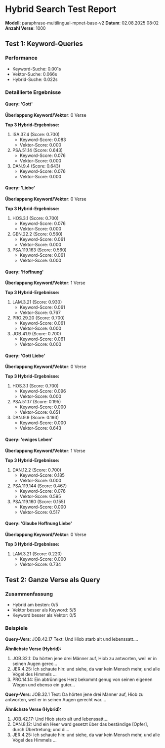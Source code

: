 # Hybrid Search Test Report

**Modell**: paraphrase-multilingual-mpnet-base-v2
**Datum**: 02.08.2025 08:02
**Anzahl Verse**: 1000

## Test 1: Keyword-Queries

### Performance
- Keyword-Suche: 0.001s
- Vektor-Suche: 0.066s
- Hybrid-Suche: 0.022s

### Detaillierte Ergebnisse

#### Query: 'Gott'
**Überlappung Keyword/Vektor**: 0 Verse

**Top 3 Hybrid-Ergebnisse:**
1. ISA.37.4 (Score: 0.700)
   - Keyword-Score: 0.083
   - Vektor-Score: 0.000
2. PSA.51.14 (Score: 0.643)
   - Keyword-Score: 0.076
   - Vektor-Score: 0.000
3. DAN.9.4 (Score: 0.643)
   - Keyword-Score: 0.076
   - Vektor-Score: 0.000

#### Query: 'Liebe'
**Überlappung Keyword/Vektor**: 0 Verse

**Top 3 Hybrid-Ergebnisse:**
1. HOS.3.1 (Score: 0.700)
   - Keyword-Score: 0.076
   - Vektor-Score: 0.000
2. GEN.22.2 (Score: 0.560)
   - Keyword-Score: 0.061
   - Vektor-Score: 0.000
3. PSA.119.163 (Score: 0.560)
   - Keyword-Score: 0.061
   - Vektor-Score: 0.000

#### Query: 'Hoffnung'
**Überlappung Keyword/Vektor**: 1 Verse

**Top 3 Hybrid-Ergebnisse:**
1. LAM.3.21 (Score: 0.930)
   - Keyword-Score: 0.061
   - Vektor-Score: 0.767
2. PRO.29.20 (Score: 0.700)
   - Keyword-Score: 0.061
   - Vektor-Score: 0.000
3. JOB.41.9 (Score: 0.700)
   - Keyword-Score: 0.061
   - Vektor-Score: 0.000

#### Query: 'Gott Liebe'
**Überlappung Keyword/Vektor**: 0 Verse

**Top 3 Hybrid-Ergebnisse:**
1. HOS.3.1 (Score: 0.700)
   - Keyword-Score: 0.096
   - Vektor-Score: 0.000
2. PSA.51.17 (Score: 0.195)
   - Keyword-Score: 0.000
   - Vektor-Score: 0.651
3. DAN.9.9 (Score: 0.193)
   - Keyword-Score: 0.000
   - Vektor-Score: 0.643

#### Query: 'ewiges Leben'
**Überlappung Keyword/Vektor**: 1 Verse

**Top 3 Hybrid-Ergebnisse:**
1. DAN.12.2 (Score: 0.700)
   - Keyword-Score: 0.185
   - Vektor-Score: 0.000
2. PSA.119.144 (Score: 0.467)
   - Keyword-Score: 0.076
   - Vektor-Score: 0.595
3. PSA.119.160 (Score: 0.155)
   - Keyword-Score: 0.000
   - Vektor-Score: 0.517

#### Query: 'Glaube Hoffnung Liebe'
**Überlappung Keyword/Vektor**: 0 Verse

**Top 3 Hybrid-Ergebnisse:**
1. LAM.3.21 (Score: 0.220)
   - Keyword-Score: 0.000
   - Vektor-Score: 0.734

## Test 2: Ganze Verse als Query

### Zusammenfassung
- Hybrid am besten: 0/5
- Vektor besser als Keyword: 5/5
- Keyword besser als Vektor: 0/5

### Beispiele

**Query-Vers**: JOB.42.17
Text: Und Hiob starb alt und lebenssatt....

**Ähnlichste Verse (Hybrid):**
1. JOB.32.1: Da hörten jene drei Männer auf, Hiob zu antworten, weil er in seinen Augen gerec...
2. JER.4.25: Ich schaute hin: und siehe, da war kein Mensch mehr, und alle Vögel des Himmels ...
3. PRO.14.14: Ein abtrünniges Herz bekommt genug von seinen eigenen Wegen und ebenso ein guter...

**Query-Vers**: JOB.32.1
Text: Da hörten jene drei Männer auf, Hiob zu antworten, weil er in seinen Augen gerecht war....

**Ähnlichste Verse (Hybrid):**
1. JOB.42.17: Und Hiob starb alt und lebenssatt....
2. DAN.8.12: Und ein Heer ward gesetzt über das beständige [Opfer], durch Übertretung; und di...
3. JER.4.25: Ich schaute hin: und siehe, da war kein Mensch mehr, und alle Vögel des Himmels ...

